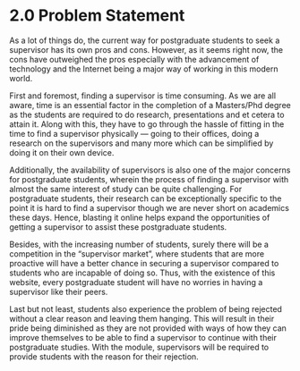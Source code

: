 # 2.0 Problem Statement

As a lot of things do, the current way for postgraduate students to seek a supervisor has its own pros and cons. However, as it seems right now, the cons have outweighed the pros especially with the advancement of technology and the Internet being a major way of working in this modern world. 

First and foremost, finding a supervisor is time consuming. As we are all aware, time is an essential factor in the completion of a Masters/Phd degree as the students are required to do research, presentations and et cetera to attain it. Along with this, they have to go through the hassle of fitting in the time to find a supervisor physically — going to their offices, doing a research on the supervisors and many more which can be simplified by doing it on their own device.

Additionally, the availability of supervisors is also one of the major concerns for postgraduate students, wherein the process of finding a supervisor with almost the same interest of study can be quite challenging. For postgraduate students, their research can be exceptionally specific to the point it is hard to find a supervisor though we are never short on academics these days. Hence, blasting it online helps expand the opportunities of getting a supervisor to assist these postgraduate students.

Besides, with the increasing number of students, surely there will be a competition in the “supervisor market”, where students that are more proactive will have a better chance in securing a supervisor compared to students who are incapable of doing so. Thus, with the existence of this website, every postgraduate student will have no worries in having a supervisor like their peers.

Last but not least, students also experience the problem of being rejected without a clear reason and leaving them hanging. This will result in their pride being diminished as they are not provided with ways of how they can improve themselves to be able to find a supervisor to continue with their postgraduate studies. With the module, supervisors will be required to provide students with the reason for their rejection.
